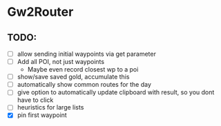 # Gw2Router

## TODO:

- [ ] allow sending initial waypoints via get parameter
- [ ] Add all POI, not just waypoints
  - Maybe even record closest wp to a poi
- [ ] show/save saved gold, accumulate this
- [ ] automatically show common routes for the day
- [ ] give option to automatically update clipboard with result, so you dont have to click
- [ ] heuristics for large lists
- [x] pin first waypoint
